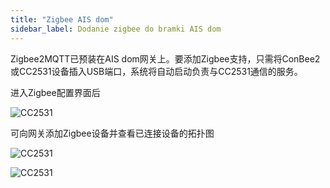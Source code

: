 ```yaml
---
title: "Zigbee AIS dom"
sidebar_label: Dodanie zigbee do bramki AIS dom
---
```


Zigbee2MQTT已预装在AIS dom网关上。要添加Zigbee支持，只需将ConBee2或CC2531设备插入USB端口，系统将自动启动负责与CC2531通信的服务。

进入Zigbee配置界面后

![CC2531](/img/en/frontend/ais_zigbee_menu.png)

可向网关添加Zigbee设备并查看已连接设备的拓扑图

![CC2531](/img/en/frontend/ais_zigbee_web_app1.png)

![CC2531](/img/en/frontend/ais_zigbee_web_app2.png)